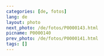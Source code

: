 ```yaml
---
categories: [de, fotos]
lang: de
layout: photo
next_photo: /de/fotos/P0000143.html
picname: P0000140
prev_photo: /de/fotos/P0000141.html
tags: []
---
```

